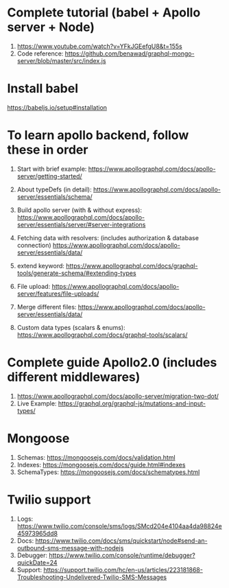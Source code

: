 # Complete tutorial (babel + Apollo server + Node)
1. https://www.youtube.com/watch?v=YFkJGEefgU8&t=155s
2. Code reference: https://github.com/benawad/graphql-mongo-server/blob/master/src/index.js

# Install babel
https://babeljs.io/setup#installation

# To learn apollo backend, follow these in order 
1. Start with brief example:
https://www.apollographql.com/docs/apollo-server/getting-started/
2. About typeDefs (in detail):
https://www.apollographql.com/docs/apollo-server/essentials/schema/
3. Build apollo server (with & without express):
https://www.apollographql.com/docs/apollo-server/essentials/server/#server-integrations
4. Fetching data with resolvers: (includes authorization & database connection)
https://www.apollographql.com/docs/apollo-server/essentials/data/
5. extend keyword: 
https://www.apollographql.com/docs/graphql-tools/generate-schema/#extending-types
6. File upload: https://www.apollographql.com/docs/apollo-server/features/file-uploads/

7. Merge different files: https://www.apollographql.com/docs/apollo-server/essentials/data/
8. Custom data types (scalars & enums): https://www.apollographql.com/docs/graphql-tools/scalars/

# Complete guide Apollo2.0 (includes different middlewares)
1. https://www.apollographql.com/docs/apollo-server/migration-two-dot/
2. Live Example: https://graphql.org/graphql-js/mutations-and-input-types/


# Mongoose
1. Schemas: https://mongoosejs.com/docs/validation.html
2. Indexes: https://mongoosejs.com/docs/guide.html#indexes
3. SchemaTypes: https://mongoosejs.com/docs/schematypes.html

# Twilio support 
1. Logs: https://www.twilio.com/console/sms/logs/SMcd204e4104aa4da98824e45973965dd8
2. Docs: https://www.twilio.com/docs/sms/quickstart/node#send-an-outbound-sms-message-with-nodejs
3. Debugger: https://www.twilio.com/console/runtime/debugger?quickDate=24
4. Support: https://support.twilio.com/hc/en-us/articles/223181868-Troubleshooting-Undelivered-Twilio-SMS-Messages